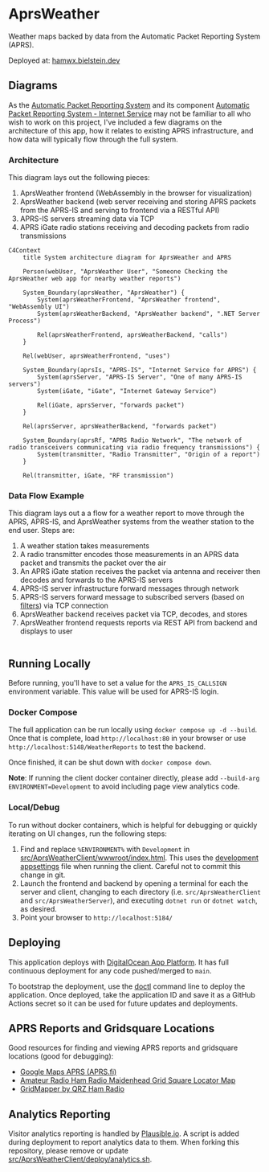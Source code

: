 # AprsWeather

Weather maps backed by data from the Automatic Packet Reporting System (APRS).

Deployed at: [hamwx.bielstein.dev](https://hamwx.bielstein.dev)

## Diagrams

As the [Automatic Packet Reporting System](http://aprs.org/) and its component
[Automatic Packet Reporting System - Internet Service](https://aprs-is.net/) may not be familiar to
all who wish to work on this project, I've included a few diagrams on the architecture of this app,
how it relates to existing APRS infrastructure, and how data will typically flow through the full
system.

### Architecture

This diagram lays out the following pieces:

1. AprsWeather frontend (WebAssembly in the browser for visualization)
2. AprsWeather backend (web server receiving and storing APRS packets from the APRS-IS and serving to frontend via a RESTful API)
3. APRS-IS servers streaming data via TCP
4. APRS iGate radio stations receiving and decoding packets from radio transmissions

```mermaid
C4Context
    title System architecture diagram for AprsWeather and APRS

    Person(webUser, "AprsWeather User", "Someone Checking the AprsWeather web app for nearby weather reports")

    System_Boundary(aprsWeather, "AprsWeather") {
        System(aprsWeatherFrontend, "AprsWeather frontend", "WebAssembly UI")
        System(aprsWeatherBackend, "AprsWeather backend", ".NET Server Process")

        Rel(aprsWeatherFrontend, aprsWeatherBackend, "calls")
    }

    Rel(webUser, aprsWeatherFrontend, "uses")

    System_Boundary(aprsIs, "APRS-IS", "Internet Service for APRS") {
        System(aprsServer, "APRS-IS Server", "One of many APRS-IS servers")
        System(iGate, "iGate", "Internet Gateway Service")

        Rel(iGate, aprsServer, "forwards packet")
    }

    Rel(aprsServer, aprsWeatherBackend, "forwards packet")

    System_Boundary(aprsRf, "APRS Radio Network", "The network of radio transceivers communicating via radio frequency transmissions") {
        System(transmitter, "Radio Transmitter", "Origin of a report")
    }

    Rel(transmitter, iGate, "RF transmission")
```

### Data Flow Example

This diagram lays out a a flow for a weather report to move through the APRS, APRS-IS, and AprsWeather
systems from the weather station to the end user.
Steps are:

1. A weather station takes measurements
2. A radio transmitter encodes those measurements in an APRS data packet and transmits the packet over the air
3. An APRS iGate station receives the packet via antenna and receiver then decodes and forwards to the APRS-IS servers
4. APRS-IS server infrastructure forward messages through network
5. APRS-IS servers forward message to subscribed servers (based on [filters](https://aprs-is.net/javAPRSFilter.aspx)) via TCP connection
6. AprsWeather backend receives packet via TCP, decodes, and stores
7. AprsWeather frontend requests reports via REST API from backend and displays to user

```mermaid
```

## Running Locally

Before running, you'll have to set a value for the `APRS_IS_CALLSIGN` environment variable.
This value will be used for APRS-IS login.

### Docker Compose

The full application can be run locally using `docker compose up -d --build`.
Once that is complete, load `http://localhost:80` in your browser or use `http://localhost:5148/WeatherReports` to test the backend.

Once finished, it can be shut down with `docker compose down`.

**Note**: If running the client docker container directly, please add `--build-arg ENVIRONMENT=Development` to avoid including page view analytics code.

### Local/Debug

To run without docker containers, which is helpful for debugging or quickly iterating on UI changes, run the following steps:

1. Find and replace `%ENVIRONMENT%` with `Development` in [src/AprsWeatherClient/wwwroot/index.html](src/AprsWeatherClient/wwwroot/index.html). This uses the [development appsettings](src/AprsWeatherClient/wwwroot/appsettings.Development.json) file when running the client. Careful not to commit this change in git.
2. Launch the frontend and backend by opening a terminal for each the server and client, changing to each directory (i.e. `src/AprsWeatherClient` and `src/AprsWeatherServer`), and executing `dotnet run` or `dotnet watch`, as desired.
3. Point your browser to `http://localhost:5184/`

## Deploying

This application deploys with [DigitalOcean App Platform](https://www.digitalocean.com/products/app-platform).
It has full continuous deployment for any code pushed/merged to `main`.

To bootstrap the deployment, use the [doctl](https://docs.digitalocean.com/reference/doctl/) command line to deploy the application.
Once deployed, take the application ID and save it as a GitHub Actions secret so it can be used for future updates and deployments.

## APRS Reports and Gridsquare Locations

Good resources for finding and viewing APRS reports and gridsquare locations (good for debugging):

* [Google Maps APRS (APRS.fi)](https://aprs.fi)
* [Amateur Radio Ham Radio Maidenhead Grid Square Locator Map](https://www.levinecentral.com/ham/grid_square.php)
* [GridMapper by QRZ Ham Radio](https://www.qrz.com/gridmapper)

## Analytics Reporting

Visitor analytics reporting is handled by [Plausible.io](https://plausible.io).
A script is added during deployment to report analytics data to them.
When forking this repository, please remove or update [src/AprsWeatherClient/deploy/analytics.sh](src/AprsWeatherClient/deploy/analytics.sh).
